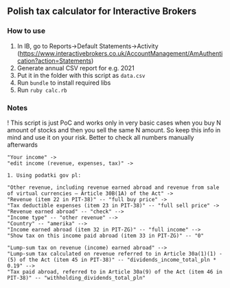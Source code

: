 ## Polish tax calculator for Interactive Brokers
### How to use

1. In IB, go to Reports->Default Statements->Activity (https://www.interactivebrokers.co.uk/AccountManagement/AmAuthentication?action=Statements)
2. Generate annual CSV report for e.g. 2021
3. Put it in the folder with this script as `data.csv`
4. Run `bundle` to install required libs
5. Run `ruby calc.rb`

### Notes

! This script is just PoC and works only in very basic cases when you buy N amount of stocks and then you sell the same N amount. So keep this info in mind and use it on your risk. Better to check all numbers manually afterwards

```
"Your income" ->
"edit income (revenue, expenses, tax)" ->

1. Using podatki gov pl:

"Other revenue, including revenue earned abroad and revenue from sale of virtual currencies – Article 30B(1A) of the Act" ->
"Revenue (item 22 in PIT-38)" -- "full buy price" ->
"Tax deductible expenses (item 23 in PIT-38)" -- "full sell price" ->
"Revenue earned abroad" -- "check" -->
"Income type" -- "other revenue" -->
"Country" -- "amerika" -->
"Income earned abroad (item 32 in PIT-ZG)" -- "full income" -->
"Show tax on this income paid abroad (item 33 in PIT-ZG)" -- "0"

"Lump-sum tax on revenue (income) earned abroad" -->
"Lump-sum tax calculated on revenue referred to in Article 30a(1)(1) - (5) of the Act (item 45 in PIT-38)" -- "dividends_income_total_pln * 0.19" -->
"Tax paid abroad, referred to in Article 30a(9) of the Act (item 46 in PIT-38)" -- "withholding_dividends_total_pln"
```
